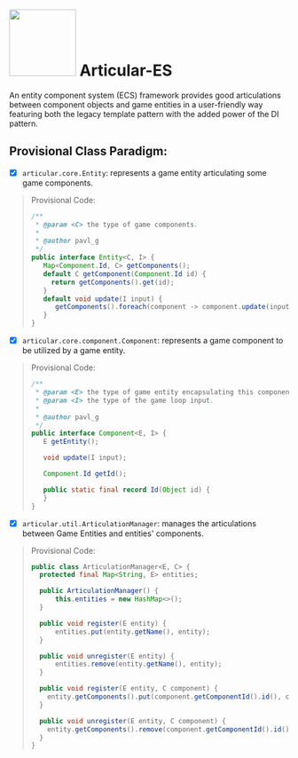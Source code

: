 # <img src="https://github.com/Software-Hardware-Codesign/Articular-ES/assets/60224159/6d7d9ff3-60f9-476e-85aa-686ca4330b7f" width=120 height=120/> Articular-ES
An entity component system (ECS) framework provides good articulations between component objects and game entities in a user-friendly way featuring both the legacy template pattern with the added power of the DI pattern.

## Provisional Class Paradigm:
- [x] `articular.core.Entity`: represents a game entity articulating some game components.
> Provisional Code:
> ```java
> /**
>  * @param <C> the type of game components.
>  * 
>  * @author pavl_g
>  */ 
> public interface Entity<C, I> {
>    Map<Component.Id, C> getComponents();
>    default C getComponent(Component.Id id) {
>      return getComponents().get(id);
>    }
>    default void update(I input) {
>       getComponents().foreach(component -> component.update(input));
>    }
> }
> ```
- [x] `articular.core.component.Component`: represents a game component to be utilized by a game entity.
> Provisional Code:
> ```java
> /**
>  * @param <E> the type of game entity encapsulating this component.
>  * @param <I> the type of the game loop input.
>  *
>  * @author pavl_g
>  */ 
> public interface Component<E, I> {
>    E getEntity();
>
>    void update(I input);
> 
>    Component.Id getId();
>
>    public static final record Id(Object id) {
>    }
> }
> ```
- [x] `articular.util.ArticulationManager`: manages the articulations between Game Entities and entities' components.
> Provisional Code:
> ```java
> public class ArticulationManager<E, C> {
>   protected final Map<String, E> entities;
>
>   public ArticulationManager() {
>       this.entities = new HashMap<>();
>   }
>
>   public void register(E entity) {
>       entities.put(entity.getName(), entity);
>   }
>
>   public void unregister(E entity) {
>       entities.remove(entity.getName(), entity);
>   }
>
>   public void register(E entity, C component) {
>     entity.getComponents().put(component.getComponentId().id(), component);
>   }
>
>   public void unregister(E entity, C component) {
>     entity.getComponents().remove(component.getComponentId().id());
>   }
> }
